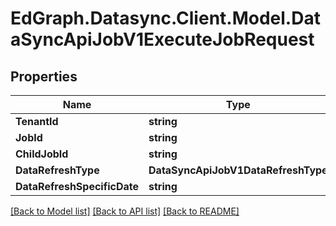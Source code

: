 # EdGraph.Datasync.Client.Model.DataSyncApiJobV1ExecuteJobRequest

## Properties

Name | Type | Description | Notes
------------ | ------------- | ------------- | -------------
**TenantId** | **string** |  | [optional] 
**JobId** | **string** |  | [optional] 
**ChildJobId** | **string** |  | [optional] 
**DataRefreshType** | **DataSyncApiJobV1DataRefreshType** |  | [optional] 
**DataRefreshSpecificDate** | **string** |  | [optional] 

[[Back to Model list]](../README.md#documentation-for-models) [[Back to API list]](../README.md#documentation-for-api-endpoints) [[Back to README]](../README.md)

